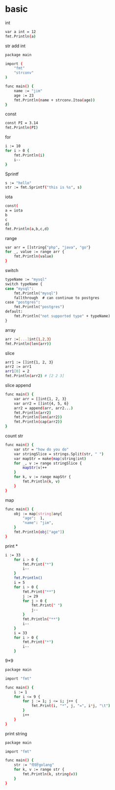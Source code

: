 # basic

int

```sh
var a int = 12
fmt.Println(a)
```

str add int

```sh
package main

import (
	"fmt"
	"strconv"
)

func main() {
	name := "jim"
	age := 23
	fmt.Println(name + strconv.Itoa(age))
}

```

const 

```sh
const PI = 3.14
fmt.Println(PI)
```


for

```sh
i := 10
for i > 0 {
    fmt.Println(i)
    i--
}
```

Sprintf

```sh
s := "hello"
str := fmt.Sprintf("this is %s", s)
```

iota

```sh
const(
a = iota
b
c
d)
fmt.Println(a,b,c,d)  
```

range

```sh
var arr = []string{"php", "java", "go"}
for _, value := range arr {
    fmt.Println(value)
}
```

switch

```sh
typeName := "mysql"
switch typeName {
case "mysql":
    fmt.Println("mysql")
    fallthrough  # can continue to postgres
case "postgres":
    fmt.Println("postgres")
default:
    fmt.Println("not supported type" + typeName)
}
```

array

```sh
arr :=[...]int{1,2,3}
fmt.Println(len(arr))
```

slice

```sh
arr1 := []int{1, 2, 3}
arr2 := arr1
arr1[0] = 2
fmt.Println(arr2) # [2 2 3]

```

slice append

```sh
func main() {
	var arr = []int{1, 2, 3}
	var arr2 = []int{4, 5, 6}
	arr2 = append(arr, arr2...)
	fmt.Println(arr2)
	fmt.Println(len(arr2))
	fmt.Println(cap(arr2))
}
```

count str

```sh
func main() {
	var str = "how do you do"
	var stringSlice = strings.Split(str, " ")
	var mapStr = make(map[string]int)
	for _, v := range stringSlice {
		mapStr[v]++
	}
	for k, v := range mapStr {
		fmt.Println(k, v)
	}
}
```

map

```sh
func main() {
	obj := map[string]any{
		"age":  1,
		"name": "jim",
	}
	fmt.Println(obj["age"])
}
```

print *

```sh
i := 33
	for i > 0 {
		fmt.Print("*")
		i--
	}
	fmt.Println()
	i = 5
	for i > 0 {
		fmt.Print("**")
		j := 29
		for j > 0 {
			fmt.Print(" ")
			j--
		}
		fmt.Println("**")
		i--
	}
	i = 33
	for i > 0 {
		fmt.Print("*")
		i--
	}
```

9*9

```sh
package main

import "fmt"

func main() {
	i := 1
	for i <= 9 {
		for j := 1; j <= i; j++ {
			fmt.Print(i, "*", j, "=", i*j, "\t")
		}
		i++
	}
}

```

print string

```sh
package main

import "fmt"

func main() {
	str := "你好golang"
	for k, v := range str {
		fmt.Println(k, string(v))
	}
}

```